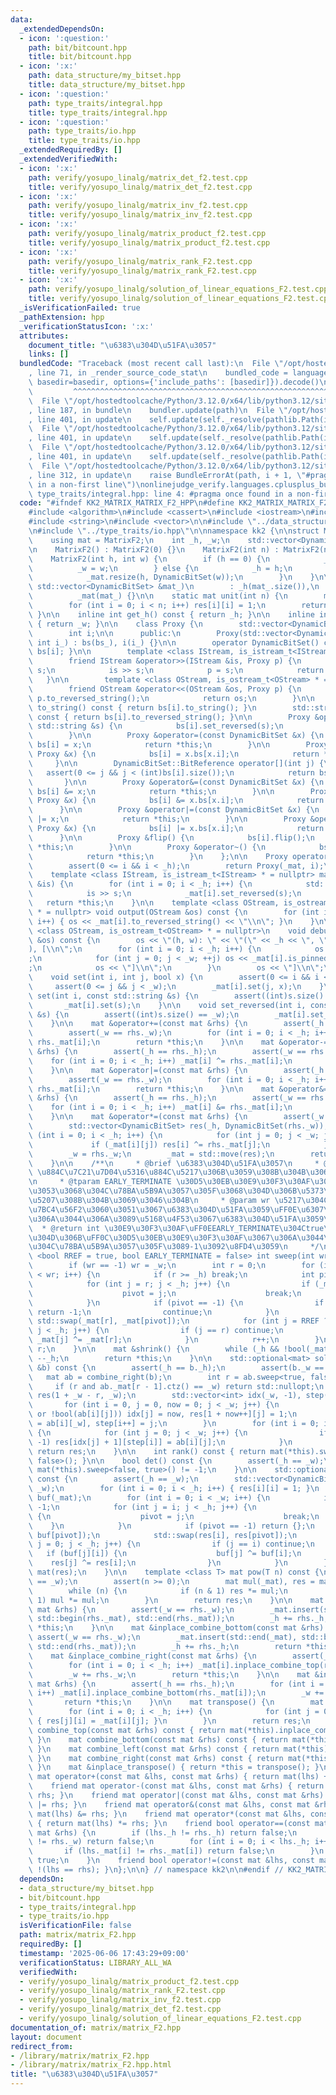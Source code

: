 ```yaml
---
data:
  _extendedDependsOn:
  - icon: ':question:'
    path: bit/bitcount.hpp
    title: bit/bitcount.hpp
  - icon: ':x:'
    path: data_structure/my_bitset.hpp
    title: data_structure/my_bitset.hpp
  - icon: ':question:'
    path: type_traits/integral.hpp
    title: type_traits/integral.hpp
  - icon: ':question:'
    path: type_traits/io.hpp
    title: type_traits/io.hpp
  _extendedRequiredBy: []
  _extendedVerifiedWith:
  - icon: ':x:'
    path: verify/yosupo_linalg/matrix_det_f2.test.cpp
    title: verify/yosupo_linalg/matrix_det_f2.test.cpp
  - icon: ':x:'
    path: verify/yosupo_linalg/matrix_inv_f2.test.cpp
    title: verify/yosupo_linalg/matrix_inv_f2.test.cpp
  - icon: ':x:'
    path: verify/yosupo_linalg/matrix_product_f2.test.cpp
    title: verify/yosupo_linalg/matrix_product_f2.test.cpp
  - icon: ':x:'
    path: verify/yosupo_linalg/matrix_rank_F2.test.cpp
    title: verify/yosupo_linalg/matrix_rank_F2.test.cpp
  - icon: ':x:'
    path: verify/yosupo_linalg/solution_of_linear_equations_F2.test.cpp
    title: verify/yosupo_linalg/solution_of_linear_equations_F2.test.cpp
  _isVerificationFailed: true
  _pathExtension: hpp
  _verificationStatusIcon: ':x:'
  attributes:
    document_title: "\u6383\u304D\u51FA\u3057"
    links: []
  bundledCode: "Traceback (most recent call last):\n  File \"/opt/hostedtoolcache/Python/3.12.0/x64/lib/python3.12/site-packages/onlinejudge_verify/documentation/build.py\"\
    , line 71, in _render_source_code_stat\n    bundled_code = language.bundle(stat.path,\
    \ basedir=basedir, options={'include_paths': [basedir]}).decode()\n          \
    \         ^^^^^^^^^^^^^^^^^^^^^^^^^^^^^^^^^^^^^^^^^^^^^^^^^^^^^^^^^^^^^^^^^^^^^^^^^^^^^^^^^\n\
    \  File \"/opt/hostedtoolcache/Python/3.12.0/x64/lib/python3.12/site-packages/onlinejudge_verify/languages/cplusplus.py\"\
    , line 187, in bundle\n    bundler.update(path)\n  File \"/opt/hostedtoolcache/Python/3.12.0/x64/lib/python3.12/site-packages/onlinejudge_verify/languages/cplusplus_bundle.py\"\
    , line 401, in update\n    self.update(self._resolve(pathlib.Path(included), included_from=path))\n\
    \  File \"/opt/hostedtoolcache/Python/3.12.0/x64/lib/python3.12/site-packages/onlinejudge_verify/languages/cplusplus_bundle.py\"\
    , line 401, in update\n    self.update(self._resolve(pathlib.Path(included), included_from=path))\n\
    \  File \"/opt/hostedtoolcache/Python/3.12.0/x64/lib/python3.12/site-packages/onlinejudge_verify/languages/cplusplus_bundle.py\"\
    , line 401, in update\n    self.update(self._resolve(pathlib.Path(included), included_from=path))\n\
    \  File \"/opt/hostedtoolcache/Python/3.12.0/x64/lib/python3.12/site-packages/onlinejudge_verify/languages/cplusplus_bundle.py\"\
    , line 312, in update\n    raise BundleErrorAt(path, i + 1, \"#pragma once found\
    \ in a non-first line\")\nonlinejudge_verify.languages.cplusplus_bundle.BundleErrorAt:\
    \ type_traits/integral.hpp: line 4: #pragma once found in a non-first line\n"
  code: "#ifndef KK2_MATRIX_MATRIX_F2_HPP\n#define KK2_MATRIX_MATRIX_F2_HPP 1\n\n\
    #include <algorithm>\n#include <cassert>\n#include <iostream>\n#include <optional>\n\
    #include <string>\n#include <vector>\n\n#include \"../data_structure/my_bitset.hpp\"\
    \n#include \"../type_traits/io.hpp\"\n\nnamespace kk2 {\n\nstruct MatrixF2 {\n\
    \    using mat = MatrixF2;\n    int _h, _w;\n    std::vector<DynamicBitSet> _mat;\n\
    \n    MatrixF2() : MatrixF2(0) {}\n    MatrixF2(int n) : MatrixF2(n, n) {}\n\n\
    \    MatrixF2(int h, int w) {\n        if (h == 0) {\n            _h = 0;\n  \
    \          _w = w;\n        } else {\n            _h = h;\n            _w = w;\n\
    \            _mat.resize(h, DynamicBitSet(w));\n        }\n    }\n\n    MatrixF2(const\
    \ std::vector<DynamicBitSet> &mat_)\n        : _h(mat_.size()),\n          _w(mat_[0].size()),\n\
    \          _mat(mat_) {}\n\n    static mat unit(int n) {\n        mat res(n, n);\n\
    \        for (int i = 0; i < n; i++) res[i][i] = 1;\n        return res;\n   \
    \ }\n\n    inline int get_h() const { return _h; }\n\n    inline int get_w() const\
    \ { return _w; }\n\n    class Proxy {\n        std::vector<DynamicBitSet> &bs;\n\
    \        int i;\n\n      public:\n        Proxy(std::vector<DynamicBitSet> &bs_,\
    \ int i_) : bs(bs_), i(i_) {}\n\n        operator DynamicBitSet() const { return\
    \ bs[i]; }\n\n        template <class IStream, is_istream_t<IStream> * = nullptr>\n\
    \        friend IStream &operator>>(IStream &is, Proxy p) {\n            std::string\
    \ s;\n            is >> s;\n            p = s;\n            return is;\n     \
    \   }\n\n        template <class OStream, is_ostream_t<OStream> * = nullptr>\n\
    \        friend OStream &operator<<(OStream &os, Proxy p) {\n            os <<\
    \ p.to_reversed_string();\n            return os;\n        }\n\n        std::string\
    \ to_string() const { return bs[i].to_string(); }\n        std::string to_reversed_string()\
    \ const { return bs[i].to_reversed_string(); }\n\n        Proxy &operator=(const\
    \ std::string &s) {\n            bs[i].set_reversed(s);\n            return *this;\n\
    \        }\n\n        Proxy &operator=(const DynamicBitSet &x) {\n           \
    \ bs[i] = x;\n            return *this;\n        }\n\n        Proxy &operator=(const\
    \ Proxy &x) {\n            bs[i] = x.bs[x.i];\n            return *this;\n   \
    \     }\n\n        DynamicBitSet::BitReference operator[](int j) {\n         \
    \   assert(0 <= j && j < (int)bs[i].size());\n            return bs[i][j];\n \
    \       }\n\n        Proxy &operator&=(const DynamicBitSet &x) {\n           \
    \ bs[i] &= x;\n            return *this;\n        }\n\n        Proxy &operator&=(const\
    \ Proxy &x) {\n            bs[i] &= x.bs[x.i];\n            return *this;\n  \
    \      }\n\n        Proxy &operator|=(const DynamicBitSet &x) {\n            bs[i]\
    \ |= x;\n            return *this;\n        }\n\n        Proxy &operator|=(const\
    \ Proxy &x) {\n            bs[i] |= x.bs[x.i];\n            return *this;\n  \
    \      }\n\n        Proxy &flip() {\n            bs[i].flip();\n            return\
    \ *this;\n        }\n\n        Proxy &operator~() {\n            bs[i].flip();\n\
    \            return *this;\n        }\n    };\n\n    Proxy operator[](int i) {\n\
    \        assert(0 <= i && i < _h);\n        return Proxy(_mat, i);\n    }\n\n\
    \    template <class IStream, is_istream_t<IStream> * = nullptr> mat &input(IStream\
    \ &is) {\n        for (int i = 0; i < _h; i++) {\n            std::string s;\n\
    \            is >> s;\n            _mat[i].set_reversed(s);\n        }\n     \
    \   return *this;\n    }\n\n    template <class OStream, is_ostream_t<OStream>\
    \ * = nullptr> void output(OStream &os) const {\n        for (int i = 0; i < _h;\
    \ i++) { os << _mat[i].to_reversed_string() << \"\\n\"; }\n    }\n\n    template\
    \ <class OStream, is_ostream_t<OStream> * = nullptr>\n    void debug_output(OStream\
    \ &os) const {\n        os << \"(h, w): \" << \"(\" << _h << \", \" << _w << \"\
    ), [\\n\";\n        for (int i = 0; i < _h; i++) {\n            os << \"  [ \"\
    ;\n            for (int j = 0; j < _w; ++j) os << _mat[i].is_pinned(j) << \" \"\
    ;\n            os << \"]\\n\";\n        }\n        os << \"]\\n\";\n    }\n\n\
    \    void set(int i, int j, bool x) {\n        assert(0 <= i && i < _h);\n   \
    \     assert(0 <= j && j < _w);\n        _mat[i].set(j, x);\n    }\n\n    void\
    \ set(int i, const std::string &s) {\n        assert((int)s.size() == _w);\n \
    \       _mat[i].set(s);\n    }\n\n    void set_reversed(int i, const std::string\
    \ &s) {\n        assert((int)s.size() == _w);\n        _mat[i].set_reversed(s);\n\
    \    }\n\n    mat &operator+=(const mat &rhs) {\n        assert(_h == rhs._h);\n\
    \        assert(_w == rhs._w);\n        for (int i = 0; i < _h; i++) _mat[i] ^=\
    \ rhs._mat[i];\n        return *this;\n    }\n\n    mat &operator-=(const mat\
    \ &rhs) {\n        assert(_h == rhs._h);\n        assert(_w == rhs._w);\n    \
    \    for (int i = 0; i < _h; i++) _mat[i] ^= rhs._mat[i];\n        return *this;\n\
    \    }\n\n    mat &operator|=(const mat &rhs) {\n        assert(_h == rhs._h);\n\
    \        assert(_w == rhs._w);\n        for (int i = 0; i < _h; i++) _mat[i] |=\
    \ rhs._mat[i];\n        return *this;\n    }\n\n    mat &operator&=(const mat\
    \ &rhs) {\n        assert(_h == rhs._h);\n        assert(_w == rhs._w);\n    \
    \    for (int i = 0; i < _h; i++) _mat[i] &= rhs._mat[i];\n        return *this;\n\
    \    }\n\n    mat &operator*=(const mat &rhs) {\n        assert(_w == rhs._h);\n\
    \        std::vector<DynamicBitSet> res(_h, DynamicBitSet(rhs._w));\n        for\
    \ (int i = 0; i < _h; i++) {\n            for (int j = 0; j < _w; j++) {\n   \
    \             if (_mat[i][j]) res[i] ^= rhs._mat[j];\n            }\n        }\n\
    \        _w = rhs._w;\n        _mat = std::move(res);\n        return *this;\n\
    \    }\n\n    /**\n     * @brief \u6383\u304D\u51FA\u3057\n     * @tparam RREF\
    \ \u884C\u7C21\u7D04\u5316\u884C\u5217\u306B\u3059\u308B\u304B\u3069\u3046\u304B\
    \n     * @tparam EARLY_TERMINATE \u30D5\u30EB\u30E9\u30F3\u30AF\u3067\u306A\u3044\
    \u3053\u3068\u304C\u78BA\u5B9A\u3057\u305F\u3068\u304D\u306B\u5373\u6253\u3061\
    \u5207\u308B\u304B\u3069\u3046\u304B\n     * @param wr \u5217\u304C[0, wr)\u306E\
    \u7BC4\u56F2\u3060\u3051\u3067\u6383\u304D\u51FA\u3059\uFF0E\u6307\u5B9A\u304C\
    \u306A\u3044\u306A\u3089\u5168\u4F53\u3067\u6383\u304D\u51FA\u3059\uFF0E\n   \
    \  * @return int \u30E9\u30F3\u30AF\uFF0EEARLY_TERMINATE\u304Ctrue\u306E\u3068\
    \u304D\u306B\uFF0C\u30D5\u30EB\u30E9\u30F3\u30AF\u3067\u306A\u3044\u3053\u3068\
    \u304C\u78BA\u5B9A\u3057\u305F\u3089-1\u3092\u8FD4\u3059\n     */\n    template\
    \ <bool RREF = true, bool EARLY_TERMINATE = false> int sweep(int wr = -1) {\n\
    \        if (wr == -1) wr = _w;\n        int r = 0;\n        for (int i = 0; i\
    \ < wr; i++) {\n            if (r >= _h) break;\n            int pivot = -1;\n\
    \            for (int j = r; j < _h; j++) {\n                if (_mat[j][i]) {\n\
    \                    pivot = j;\n                    break;\n                }\n\
    \            }\n            if (pivot == -1) {\n                if constexpr (EARLY_TERMINATE)\
    \ return -1;\n                continue;\n            }\n            if (r != pivot)\
    \ std::swap(_mat[r], _mat[pivot]);\n            for (int j = RREF ? 0 : r + 1;\
    \ j < _h; j++) {\n                if (j == r) continue;\n                if (_mat[j][i])\
    \ _mat[j] ^= _mat[r];\n            }\n            r++;\n        }\n        return\
    \ r;\n    }\n\n    mat &shrink() {\n        while (_h && !bool(_mat.back())) _mat.pop_back(),\
    \ --_h;\n        return *this;\n    }\n\n    std::optional<mat> solve(const mat\
    \ &b) const {\n        assert(_h == b._h);\n        assert(b._w == 1);\n     \
    \   mat ab = combine_right(b);\n        int r = ab.sweep<true, false>();\n   \
    \     if (r and ab._mat[r - 1].ctz() == _w) return std::nullopt;\n        mat\
    \ res(1 + _w - r, _w);\n        std::vector<int> idx(_w, -1), step(r, -1);\n \
    \       for (int i = 0, j = 0, now = 0; j < _w; j++) {\n            if (i == r\
    \ or !bool(ab[i][j])) idx[j] = now, res[1 + now++][j] = 1;\n            else res[0][j]\
    \ = ab[i][_w], step[i++] = j;\n        }\n        for (int i = 0; i < r; i++)\
    \ {\n            for (int j = 0; j < _w; j++) {\n                if (idx[j] !=\
    \ -1) res[idx[j] + 1][step[i]] = ab[i][j];\n            }\n        }\n       \
    \ return res;\n    }\n\n    int rank() const { return mat(*this).sweep<false,\
    \ false>(); }\n\n    bool det() const {\n        assert(_h == _w);\n        return\
    \ mat(*this).sweep<false, true>() != -1;\n    }\n\n    std::optional<mat> inv()\
    \ const {\n        assert(_h == _w);\n        std::vector<DynamicBitSet> res(_h,\
    \ _w);\n        for (int i = 0; i < _h; i++) { res[i][i] = 1; }\n        std::vector<DynamicBitSet>\
    \ buf(_mat);\n        for (int i = 0; i < _w; i++) {\n            int pivot =\
    \ -1;\n            for (int j = i; j < _h; j++) {\n                if (buf[j][i])\
    \ {\n                    pivot = j;\n                    break;\n            \
    \    }\n            }\n            if (pivot == -1) return {};\n            std::swap(buf[i],\
    \ buf[pivot]);\n            std::swap(res[i], res[pivot]);\n            for (int\
    \ j = 0; j < _h; j++) {\n                if (j == i) continue;\n             \
    \   if (buf[j][i]) {\n                    buf[j] ^= buf[i];\n                \
    \    res[j] ^= res[i];\n                }\n            }\n        }\n        return\
    \ mat(res);\n    }\n\n    template <class T> mat pow(T n) const {\n        assert(_h\
    \ == _w);\n        assert(n >= 0);\n        mat mul(_mat), res = mat::unit(_h);\n\
    \        while (n) {\n            if (n & 1) res *= mul;\n            if (n >>=\
    \ 1) mul *= mul;\n        }\n        return res;\n    }\n\n    mat &inplace_combine_top(const\
    \ mat &rhs) {\n        assert(_w == rhs._w);\n        _mat.insert(std::begin(_mat),\
    \ std::begin(rhs._mat), std::end(rhs._mat));\n        _h += rhs._h;\n        return\
    \ *this;\n    }\n\n    mat &inplace_combine_bottom(const mat &rhs) {\n       \
    \ assert(_w == rhs._w);\n        _mat.insert(std::end(_mat), std::begin(rhs._mat),\
    \ std::end(rhs._mat));\n        _h += rhs._h;\n        return *this;\n    }\n\n\
    \    mat &inplace_combine_right(const mat &rhs) {\n        assert(_h == rhs._h);\n\
    \        for (int i = 0; i < _h; i++) _mat[i].inplace_combine_top(rhs._mat[i]);\n\
    \        _w += rhs._w;\n        return *this;\n    }\n\n    mat &inplace_combine_left(const\
    \ mat &rhs) {\n        assert(_h == rhs._h);\n        for (int i = 0; i < _h;\
    \ i++) _mat[i].inplace_combine_bottom(rhs._mat[i]);\n        _w += rhs._w;\n \
    \       return *this;\n    }\n\n    mat transpose() {\n        mat res(_w, _h);\n\
    \        for (int i = 0; i < _h; i++) {\n            for (int j = 0; j < _w; j++)\
    \ { res[j][i] = _mat[i][j]; }\n        }\n        return res;\n    }\n\n    mat\
    \ combine_top(const mat &rhs) const { return mat(*this).inplace_combine_top(rhs);\
    \ }\n    mat combine_bottom(const mat &rhs) const { return mat(*this).inplace_combine_bottom(rhs);\
    \ }\n    mat combine_left(const mat &rhs) const { return mat(*this).inplace_combine_left(rhs);\
    \ }\n    mat combine_right(const mat &rhs) const { return mat(*this).inplace_combine_right(rhs);\
    \ }\n    mat &inplace_transpose() { return *this = transpose(); }\n    friend\
    \ mat operator+(const mat &lhs, const mat &rhs) { return mat(lhs) += rhs; }\n\
    \    friend mat operator-(const mat &lhs, const mat &rhs) { return mat(lhs) -=\
    \ rhs; }\n    friend mat operator|(const mat &lhs, const mat &rhs) { return mat(lhs)\
    \ |= rhs; }\n    friend mat operator&(const mat &lhs, const mat &rhs) { return\
    \ mat(lhs) &= rhs; }\n    friend mat operator*(const mat &lhs, const mat &rhs)\
    \ { return mat(lhs) *= rhs; }\n    friend bool operator==(const mat &lhs, const\
    \ mat &rhs) {\n        if (lhs._h != rhs._h) return false;\n        if (lhs._w\
    \ != rhs._w) return false;\n        for (int i = 0; i < lhs._h; i++) {\n     \
    \       if (lhs._mat[i] != rhs._mat[i]) return false;\n        }\n        return\
    \ true;\n    }\n    friend bool operator!=(const mat &lhs, const mat &rhs) { return\
    \ !(lhs == rhs); }\n};\n\n} // namespace kk2\n\n#endif // KK2_MATRIX_MATRIX_F2_HPP\n"
  dependsOn:
  - data_structure/my_bitset.hpp
  - bit/bitcount.hpp
  - type_traits/integral.hpp
  - type_traits/io.hpp
  isVerificationFile: false
  path: matrix/matrix_F2.hpp
  requiredBy: []
  timestamp: '2025-06-06 17:43:29+09:00'
  verificationStatus: LIBRARY_ALL_WA
  verifiedWith:
  - verify/yosupo_linalg/matrix_product_f2.test.cpp
  - verify/yosupo_linalg/matrix_rank_F2.test.cpp
  - verify/yosupo_linalg/matrix_inv_f2.test.cpp
  - verify/yosupo_linalg/matrix_det_f2.test.cpp
  - verify/yosupo_linalg/solution_of_linear_equations_F2.test.cpp
documentation_of: matrix/matrix_F2.hpp
layout: document
redirect_from:
- /library/matrix/matrix_F2.hpp
- /library/matrix/matrix_F2.hpp.html
title: "\u6383\u304D\u51FA\u3057"
---
```

